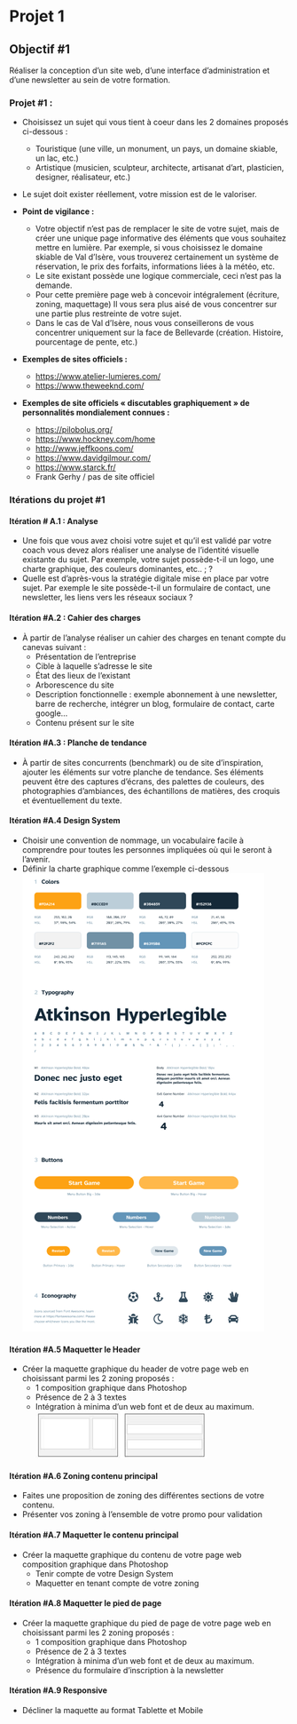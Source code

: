 # Projet 1

## Objectif #1
Réaliser la conception d’un site web, d’une interface d’administration et d’une newsletter au sein de votre formation.
### Projet #1 :
* Choisissez un sujet qui vous tient à coeur dans les 2 domaines proposés ci-dessous :
  * Touristique (une ville, un monument, un pays, un domaine skiable, un lac, etc.)
  * Artistique (musicien, sculpteur, architecte, artisanat d’art, plasticien, designer, réalisateur, etc.)
* Le sujet doit exister réellement, votre mission est de le valoriser.
* __Point de vigilance :__
  * Votre objectif n’est pas de remplacer le site de votre sujet, mais de créer une unique page informative des éléments que vous souhaitez mettre en lumière. Par exemple, si vous choisissez le domaine skiable de Val d’Isère, vous trouverez certainement un système de réservation, le prix des forfaits, informations liées à la météo, etc.
  * Le site existant possède une logique commerciale, ceci n’est pas la demande.
  * Pour cette première page web à concevoir intégralement (écriture, zoning, maquettage) Il vous sera plus aisé de vous concentrer sur une partie plus restreinte de votre sujet.
  * Dans le cas de Val d’Isère, nous vous conseillerons de vous concentrer uniquement sur la face de Bellevarde (création. Histoire, pourcentage de pente, etc.)

* __Exemples de sites officiels :__
  * https://www.atelier-lumieres.com/
  * https://www.theweeknd.com/
* __Exemples de site officiels « discutables graphiquement » de personnalités mondialement connues :__
  * https://pilobolus.org/
  * https://www.hockney.com/home
  * http://www.jeffkoons.com/
  * https://www.davidgilmour.com/
  * https://www.starck.fr/
  * Frank Gerhy / pas de site officiel

### Itérations du projet #1
#### Itération # A.1 : Analyse
* Une fois que vous avez choisi votre sujet et qu’il est validé par votre coach vous devez alors réaliser une analyse de l’identité visuelle existante du sujet. Par exemple, votre sujet possède-t-il un logo, une charte graphique, des couleurs dominantes, etc.. ; ?
* Quelle est d’après-vous la stratégie digitale mise en place par votre sujet. Par exemple le site possède-t-il un formulaire de contact, une newsletter, les liens vers les réseaux sociaux ?

#### Itération #A.2 : Cahier des charges
* À partir de l’analyse réaliser un cahier des charges en tenant compte du canevas suivant :
  * Présentation de l’entreprise
  * Cible à laquelle s’adresse le site
  * État des lieux de l’existant
  * Arborescence du site
  * Description fonctionnelle : exemple abonnement à une newsletter, barre de recherche, intégrer un blog, formulaire de contact, carte google…
  * Contenu présent sur le site
#### Itération #A.3 : Planche de tendance
* À partir de sites concurrents (benchmark) ou de site d’inspiration, ajouter les éléments sur votre planche de tendance. Ses éléments peuvent être des captures d’écrans, des palettes de couleurs, des photographies d’ambiances, des échantillons de matières, des croquis et éventuellement du texte.

#### Itération #A.4 Design System
* Choisir une convention de nommage, un vocabulaire facile à comprendre pour toutes les personnes impliquées où qui le seront à l’avenir.
* Définir la charte graphique comme l’exemple ci-dessous
![](README_images/design_system.png)

#### Itération #A.5 Maquetter le Header
* Créer la maquette graphique du header de votre page web en choisissant parmi les 2 zoning proposés :
  * 1 composition graphique dans Photoshop
  * Présence de 2 à 3 textes
  * Intégration à minima d’un web font et de deux au maximum.
![](README_images/header.png)

#### Itération #A.6 Zoning contenu principal
* Faites une proposition de zoning des différentes sections de votre contenu.
* Présenter vos zoning à l’ensemble de votre promo pour validation

#### Itération #A.7 Maquetter le contenu principal
* Créer la maquette graphique du contenu de votre page web composition graphique dans Photoshop
  * Tenir compte de votre Design System
  * Maquetter en tenant compte de votre zoning

#### Itération #A.8 Maquetter le pied de page
* Créer la maquette graphique du pied de page de votre page web en choisissant parmi les 2 zoning proposés :
  * 1 composition graphique dans Photoshop
  * Présence de 2 à 3 textes
  * Intégration à minima d’un web font et de deux au maximum.
  * Présence du formulaire d’inscription à la newsletter

#### Itération #A.9 Responsive
* Décliner la maquette au format Tablette et Mobile